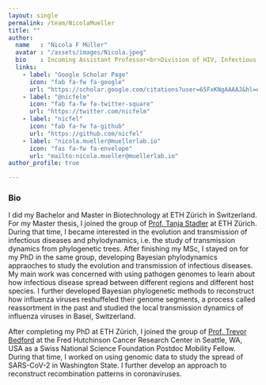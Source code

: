 ```yaml
---
layout: single
permalink: /team/NicolaMueller
title: ""
author:
  name   : "Nicola F Müller"
  avatar : "/assets/images/Nicola.jpeg"
  bio    : Incoming Assistant Professor<br>Division of HIV, Infectious Diseases and Global Medicine<br>Department of Medicine, University of California San Francisco
  links:
    - label: "Google Scholar Page"
      icon: "fab fa-fw fa-google"
      url: "https://scholar.google.com/citations?user=65FxKNgAAAAJ&hl=en"
    - label: "@nicfelm"
      icon: "fab fa-fw fa-twitter-square"
      url: "https://twitter.com/nicfelm"
    - label: "nicfel"
      icon: "fab fa-fw fa-github"
      url: "https://github.com/nicfel"
    - label: "nicola.mueller@muellerlab.io"
      icon: "fas fa-fw fa-envelope"
      url: "mailto:nicola.mueller@muellerlab.io"
author_profile: true

---
```


<h3>Bio</h3>

I did my Bachelor and Master in Biotechnology at ETH Zürich in Switzerland.
For my Master thesis, I joined the group of [Prof. Tanja Stadler](https://www.bsse.ethz.ch/cevo/) at ETH Zürich.
During that time, I became interested in the evolution and transmission of infectious diseases and phylodynamics, i.e. the study of transmission dynamics from phylogenetic trees.
After finishing my MSc, I stayed on for my PhD in the same group, developing Bayesian phylodynamics appraoches to study the evolution and transmission of infectious diseases.
My main work was concerned with using pathogen genomes to learn about how infectious disease spread between different regions and different host species.
I further developed Bayesian phylogenetic methods to reconstruct how influenza viruses reshuffeled their genome segments, a process called reassortment in the past and studied the local transmission dynamics of influenza viruses in Basel, Switzerland.

After completing my PhD at ETH Zürich, I joined the group of [Prof. Trevor Bedford](https://bedford.io/) at the Fred Hutchinson Cancer Research Center in Seattle, WA, USA as a Swiss National Science Foundation Postdoc Mobility Fellow. During that time, I worked on using genomic data to study the spread of SARS-CoV-2 in Washington State.
I further develop an approach to reconstruct recombination patterns in coronaviruses.


